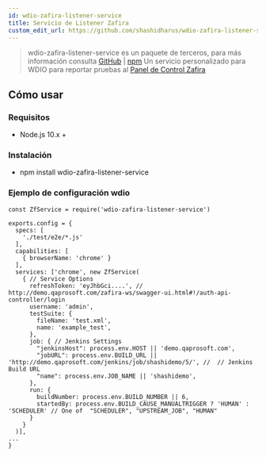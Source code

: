 ```yaml
---
id: wdio-zafira-listener-service
title: Servicio de Listener Zafira
custom_edit_url: https://github.com/shashidharus/wdio-zafira-listener-service/edit/master/README.md
---
```



> wdio-zafira-listener-service es un paquete de terceros, para más información consulta [GitHub](https://github.com/shashidharus/wdio-zafira-listener-service) | [npm](https://www.npmjs.com/package/wdio-zafira-listener-service)
Un servicio personalizado para WDIO para reportar pruebas al [Panel de Control Zafira](http://demo.qaprosoft.com/zafira/)

## Cómo usar
### Requisitos

- Node.js 10.x +

### Instalación

- npm install wdio-zafira-listener-service

### Ejemplo de configuración wdio

```
const ZfService = require('wdio-zafira-listener-service')

exports.config = {
  specs: [
    './test/e2e/*.js'
  ],
  capabilities: [
    { browserName: 'chrome' }
  ],
  services: ['chrome', new ZfService(
    { // Service Options
      refreshToken: 'eyJhbGci....', // http://demo.qaprosoft.com/zafira-ws/swagger-ui.html#!/auth-api-controller/login
      username: 'admin',
      testSuite: {
        fileName: 'test.xml',
        name: 'example_test',
      },
      job: { // Jenkins Settings
        "jenkinsHost": process.env.HOST || 'demo.qaprosoft.com',
        "jobURL": process.env.BUILD_URL || 'http://demo.qaprosoft.com/jenkins/job/shashidemo/5/', //  // Jenkins Build URL
        "name": process.env.JOB_NAME || 'shashidemo',
      },
      run: {
        buildNumber: process.env.BUILD_NUMBER || 6,
        startedBy: process.env.BUILD_CAUSE_MANUALTRIGGER ? 'HUMAN' : 'SCHEDULER' // One of  "SCHEDULER", "UPSTREAM_JOB", "HUMAN"
      }
    }
  )],
...
}


```